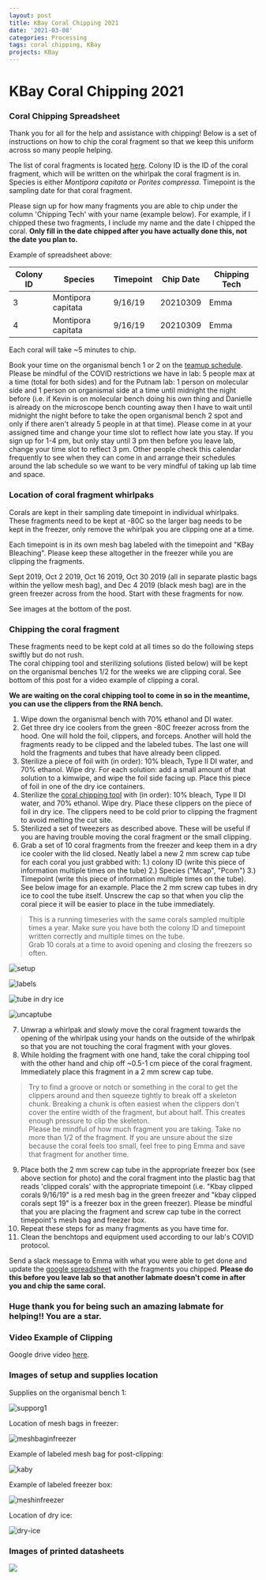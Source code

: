 ```yaml
---
layout: post
title: KBay Coral Chipping 2021
date: '2021-03-08'
categories: Processing
tags: coral chipping, KBay
projects: KBay
---
```


# KBay Coral Chipping 2021

### Coral Chipping Spreadsheet

Thank you for all for the help and assistance with chipping! Below is a set of instructions on how to chip the coral fragment so that we keep this uniform across so many people helping.

The list of coral fragments is located [here](https://docs.google.com/spreadsheets/d/1m1qwjfMG3m0zj_tGrGIZ0ADjBRcVJbe9dgQbtz4K-hI/edit#gid=0). Colony ID is the ID of the coral fragment, which will be written on the whirlpak the coral fragment is in. Species is either *Montipora capitata* or *Porites compressa*. Timepoint is the sampling date for that coral fragment.

Please sign up for how many fragments you are able to chip under the column 'Chipping Tech' with your name (example below). For example, if I chipped these two fragments, I include my name and the date I chipped the coral. **Only fill in the date chipped after you have actually done this, not the date you plan to.**  

Example of spreadsheet above:  

| Colony ID 	| Species            	| Timepoint 	| Chip Date 	| Chipping Tech 	|
|-----------	|--------------------	|-----------	|-----------	|---------------	|
| 3         	| Montipora capitata 	| 9/16/19   	| 20210309  	| Emma          	|
| 4         	| Montipora capitata 	| 9/16/19   	| 20210309  	| Emma          	|

Each coral will take ~5 minutes to chip.

Book your time on the organismal bench 1 or 2 on the [teamup schedule](https://teamup.com/c/h2sumb/ppp-and-thornber-labs). Please be mindful of the COVID restrictions we have in lab: 5 people max at a time (total for both sides) and for the Putnam lab: 1 person on molecular side and 1 person on organismal side at a time until midnight the night before (i.e. if Kevin is on molecular bench doing his own thing and Danielle is already on the microscope bench counting away then I have to wait until midnight the night before to take the open organismal bench 2 spot and only if there aren't already 5 people in at that time). Please come in at your assigned time and change your time slot to reflect how late you stay. If you sign up for 1-4 pm, but only stay until 3 pm then before you leave lab, change your time slot to reflect 3 pm. Other people check this calendar frequently to see when they can come in and arrange their schedules around the lab schedule so we want to be very mindful of taking up lab time and space.

### Location of coral fragment whirlpaks

Corals are kept in their sampling date timepoint in individual whirlpaks. These fragments need to be kept at -80C so the larger bag needs to be kept in the freezer, only remove the whirlpak you are clipping one at a time.

Each timepoint is in its own mesh bag labeled with the timepoint and "KBay Bleaching". Please keep these altogether in the freezer while you are clipping the fragments.

Sept 2019, Oct 2 2019, Oct 16 2019, Oct 30 2019 (all in separate plastic bags within the yellow mesh bag), and Dec 4 2019 (black mesh bag) are in the green freezer across from the hood. Start with these fragments for now.

See images at the bottom of the post.

### Chipping the coral fragment

These fragments need to be kept cold at all times so do the following steps swiftly but do not rush.  
The coral chipping tool and sterilizing solutions (listed below) will be kept on the organismal benches 1/2 for the weeks we are clipping coral. See bottom of this post for a video example of clipping a coral.  

**We are waiting on the coral chipping tool to come in so in the meantime, you can use the clippers from the RNA bench.**

1. Wipe down the organismal bench with 70% ethanol and DI water.  
2. Get three dry ice coolers from the green -80C freezer across from the hood. One will hold the foil, clippers, and forceps. Another will hold the fragments ready to be clipped and the labeled tubes. The last one will hold the fragments and tubes that have already been clipped.    
3. Sterilize a piece of foil with (in order): 10% bleach, Type II DI water, and 70% ethanol. Wipe dry. For each solution: add a small amount of that solution to a kimwipe, and wipe the foil side facing up. Place this piece of foil in one of the dry ice containers.     
4. Sterilize the [coral chipping tool](https://www.amazon.com/dp/B01EAGXF56/?coliid=I3SR5REHM9D4P7&colid=YVLE2UPC0DQ4&psc=1&ref_=lv_cv_lig_dp_it) with (in order): 10% bleach, Type II DI water, and 70% ethanol. Wipe dry. Place these clippers on the piece of foil in dry ice. The clippers need to be cold prior to clipping the fragment to avoid melting the cut site.  
5. Sterilized a set of tweezers as described above. These will be useful if you are having trouble moving the coral fragment or the small clipping.          
6. Grab a set of 10 coral fragments from the freezer and keep them in a dry ice cooler with the lid closed. Neatly label a new 2 mm screw cap tube for each coral you just grabbed with: 1.) colony ID (write this piece of information multiple times on the tube) 2.) Species ("Mcap", "Pcom") 3.) Timepoint (write this piece of information multiple times on the tube). See below image for an example. Place the 2 mm screw cap tubes in dry ice to cool the tube itself. Unscrew the cap so that when you clip the coral piece it will be easier to place in the tube immediately.        
> This is a running timeseries with the same corals sampled multiple times a year. Make sure you have both the colony ID and timepoint written correctly and multiple times on the tube.  
Grab 10 corals at a time to avoid opening and closing the freezers so often.

![setup](https://github.com/emmastrand/EmmaStrand_Notebook/blob/master/images/Kbay-clipping-setup.jpg?raw=true)

![labels](https://github.com/emmastrand/EmmaStrand_Notebook/blob/master/images/20210310-clipping1.jpg?raw=true)

![tube in dry ice](https://github.com/emmastrand/EmmaStrand_Notebook/blob/master/images/20210310-clipping2.jpg?raw=true)

![uncaptube](https://github.com/emmastrand/EmmaStrand_Notebook/blob/master/images/20210310-clipping3.jpg?raw=true)

7. Unwrap a whirlpak and slowly move the coral fragment towards the opening of the whirlpak using your hands on the outside of the whirlpak so that you are not touching the coral fragment with your gloves.  
8. While holding the fragment with one hand, take the coral chipping tool with the other hand and chip off ~0.5-1 cm piece of the coral fragment. Immediately place this fragment in a 2 mm screw cap tube.  
> Try to find a groove or notch or something in the coral to get the clippers around and then squeeze tightly to break off a skeleton chunk. Breaking a chunk is often easiest when the clippers don't cover the entire width of the fragment, but about half. This creates enough pressure to clip the skeleton.  
Please be mindful of how much fragment you are taking. Take no more than 1/2 of the fragment. If you are unsure about the size because the coral feels too small, feel free to ping Emma and save that fragment for another time.

9. Place both the 2 mm screw cap tube in the appropriate freezer box (see above section for photo) and the coral fragment into the plastic bag that reads 'clipped corals' with the appropriate timepoint (i.e. "Kbay clipped corals 9/16/19" is a red mesh bag in the green freezer and "kbay clipped corals sept 19" is a freezer box in the green freezer). Please be mindful that you are placing the fragment and screw cap tube in the correct timepoint's mesh bag and freezer box.  
10. Repeat these steps for as many fragments as you have time for.
11. Clean the benchtops and equipment used according to our lab's COVID protocol.  

Send a slack message to Emma with what you were able to get done and update the [google spreadsheet](https://docs.google.com/spreadsheets/d/1m1qwjfMG3m0zj_tGrGIZ0ADjBRcVJbe9dgQbtz4K-hI/edit#gid=0) with the fragments you chipped. **Please do this before you leave lab so that another labmate doesn't come in after you and chip the same coral.**

### Huge thank you for being such an amazing labmate for helping!! You are a star.

### Video Example of Clipping

Google drive video [here](https://drive.google.com/file/d/1p74FOl_Sf6-nyKjZfUQRvU2TQPs2pES5/view?usp=sharing).

### Images of setup and supplies location

Supplies on the organismal bench 1:

![supporg1](https://github.com/emmastrand/EmmaStrand_Notebook/blob/master/images/Kbay-supplies-location.jpg?raw=true)

Location of mesh bags in freezer:

![meshbaginfreezer](https://github.com/emmastrand/EmmaStrand_Notebook/blob/master/images/Kbay-freezer-location.jpg?raw=true)

Example of labeled mesh bag for post-clipping:

![kaby](https://github.com/emmastrand/EmmaStrand_Notebook/blob/master/images/Kbay-clipped-coral-mesh.jpg?raw=true)

Example of labeled freezer box:  

![meshinfreezer](https://github.com/emmastrand/EmmaStrand_Notebook/blob/master/images/Kbay-clipped-coral-bag.jpg?raw=true)

Location of dry ice:

![dry-ice](https://github.com/emmastrand/EmmaStrand_Notebook/blob/master/images/Kbay-dry-ice.jpg?raw=true)

### Images of printed datasheets

![](https://github.com/emmastrand/EmmaStrand_Notebook/blob/master/images/Kbay-Aug2020-clipping-coral.jpg?raw=true)
